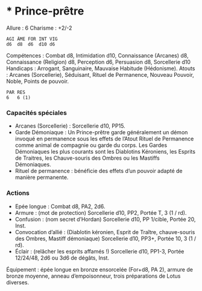 # * Prince-prêtre

Allure : 6
Charisme : +2/-2

	AGI	ÂME	FOR	INT	VIG
	d6	d8	d6	d10	d6

Compétences : Combat d8, Intimidation d10, Connaissance (Arcanes) d8, Connaissance (Religion) d8, Perception d6, Persuasion d8, Sorcellerie d10
Handicaps : Arrogant, Sanguinaire, Mauvaise Habitude (Hédonisme).
Atouts : Arcanes (Sorcellerie), Séduisant, Rituel de Permanence, Nouveau Pouvoir, Noble, Points de pouvoir.

	PAR	RES
	6	6 (1)

### Capacités spéciales
- Arcanes (Sorcellerie) : Sorcellerie d10, PP15.
- Garde Démoniaque : Un Prince-prêtre garde généralement un démon invoqué en permanence sous les effets de l’Atout Rituel de Permanence comme animal de compagnie ou garde du corps. Les Gardes Démoniaques les plus courants sont les Diablotins Kéroniens, les Esprits de Traitres, les Chauve-souris des Ombres ou les Mastiffs Démoniaques.
- Rituel de permanence : bénéficie des effets d’un pouvoir adapté de manière permanente.

### Actions
- Epée longue : Combat d8, PA2, 2d6.
- Armure : (mot de protection) Sorcellerie d10, PP2, Portée T, 3 (1 / rd).
- Confusion : (nom secret d’Hordan) Sorcellerie d10, PP 1/cible, Portée 20, Inst.
- Convocation d’allié : (Diablotin kéronien, Esprit de Traître, chauve-souris des Ombres, Mastiff démoniaque) Sorcellerie d10, PP3+, Portée 10, 3 (1 / rd).
- Éclair : (relâcher les esprits affamés !) Sorcellerie d10, PP1-3, Portée 12/24/48, 2d6 ou 3d6 de dégâts, Inst.

Équipement : épée longue en bronze ensorcelée (For+d8, PA 2), armure de bronze moyenne, anneau d’empoisonneur, trois préparations de Lotus diverses.
